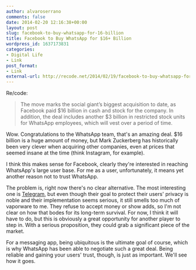 ```yaml
---
author: alvaroserrano
comments: false
date: 2014-02-20 12:16:38+00:00
layout: post
slug: facebook-to-buy-whatsapp-for-16-billion
title: Facebook to Buy WhatsApp for $16+ Billion
wordpress_id: 1637173831
categories:
- Digital Life
- Link
post_format:
- Link
external-url: http://recode.net/2014/02/19/facebook-to-buy-whatsapp-for-16-billion/
---
```


Re/code:


<blockquote>The move marks the social giant’s biggest acquisition to date, as Facebook paid $16 billion in cash and stock for the company. In addition, the deal includes another $3 billion in restricted stock units for WhatsApp employees, which will vest over a period of time.</blockquote>



Wow. Congratulations to the WhatsApp team, that's an amazing deal. $16 billion is a huge amount of money, but Mark Zuckerberg has historically been very clever when acquiring other companies, even at prices that seemed insane at the time (think Instagram, for example).

I think this makes sense for Facebook, clearly they're interested in reaching WhatsApp's large user base. For me as a user, unfortunately, it means yet another reason not to trust WhatsApp.

The problem is, right now there's no clear alternative. The most interesting one is [Telegram](https://telegram.org), but even though their goal to protect their users' privacy is noble and their implementation seems serious, it still smells too much of vaporware to me. They refuse to accept money or show adds, so I'm not clear on how that bodes for its long-term survival. For now, I think it will have to do, but this is obviously a great opportunity for another player to step in. With a serious proposition, they could grab a significant piece of the market. 

For a messaging app, being ubiquitous is the ultimate goal of course, which is why WhatsApp has been able to negotiate such a great deal. Being reliable and gaining your users' trust, though, is just as important. We'll see how it goes.
